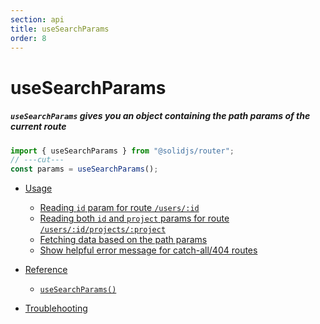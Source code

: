 ```yaml
---
section: api
title: useSearchParams
order: 8
---
```


# useSearchParams

##### `useSearchParams` gives you an object containing the path params of the current route

<div class="text-xl">

```ts twoslash
import { useSearchParams } from "@solidjs/router";
// ---cut---
const params = useSearchParams();
```

</div>

- [Usage](#usage)

  - [Reading `id` param for route `/users/:id`](#accessing-id-param-for-route-users-id)
  - [Reading both `id` and `project` params for route `/users/:id/projects/:project`](#accessing-id-param-for-route-users-id)
  - [Fetching data based on the path params](#example)
  - [Show helpful error message for catch-all/404 routes](#example)

- [Reference](#reference)

  - [`useSearchParams()`](#hello-world)

- [Troublehooting](#troublehooting)
